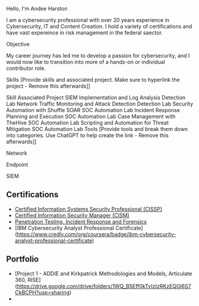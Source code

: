 Hello, I'm Andee Harston

I am a cybersecurity professional with over 20 years experience in Cybersecurity, IT and Content Creation.  I hold a variety of certifications and have vast expereince in risk management in the federal saector.

Objective

My career journey has led me to develop a passion for cybersecurity, and I would now like to transition into more of a hands-on or individual contributor role. 

Skills
[Provide skills and associated project. Make sure to hyperlink the project - Remove this afterwards]]

Skill	Associated Project
SIEM Implementation and Log Analysis	Detection Lab
Network Traffic Monitoring and Attack Detection	Detection Lab
Security Automation with Shuffle SOAR	SOC Automation Lab
Incident Response Planning and Execution	SOC Automation Lab
Case Management with TheHive	SOC Automation Lab
Scripting and Automation for Threat Mitigation	SOC Automation Lab
Tools
[Provide tools and break them down into categories. Use ChatGPT to help create the link - Remove this afterwards]]

Network
  
Endpoint
 
SIEM

  ## Certifications
- [Certified Information Systems Security Professional (CISSP)](https://www.credly.com/earner/earned/badge/2db1fe0c-934a-4d3f-bed9-5200865350d4)
- [Certified Information Security Manager (CISM)](https://www.credly.com/earner/earned/badge/4d90dafb-8c17-4838-a8d6-ad675ddd5a57)
- [Penetration Testing, Incident Response and Forensics](https://www.credly.com/earner/earned/badge/0c90ec7f-b656-46c2-b817-da90131db57f)
- [IBM Cybersecurity Analyst Professional Certificate] (https://www.credly.com/org/coursera/badge/ibm-cybersecurity-analyst-professional-certificate)
    
## Portfolio 
- [Project 1 - ADDIE and Kirkpatrick Methodologies and Models, Articulate 360, RISE] (https://drive.google.com/drive/folders/1WQ_B5Eff0kTvIzIzRKzEQGl6S7CkBCPH?usp=sharing)
- 
